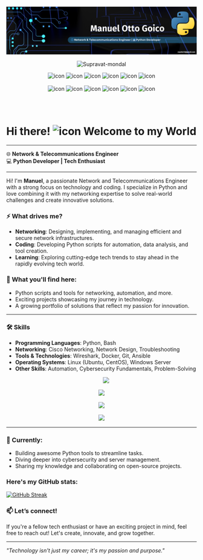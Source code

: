 ![Banner](banner3.png)

<p align="center"> 
    <img src="https://komarev.com/ghpvc/?username=ManuelGoico21&label=Profile%20Views&color00008B=&style=plastic&base=1000" alt="Supravat-mondal" height="40" />
</p>
 

<div align="center">
  <img src="https://techstack-generator.vercel.app/java-icon.svg" alt="icon" width="50" height="50" />
  <img src="https://techstack-generator.vercel.app/python-icon.svg" alt="icon" width="50" height="50" />
  <img src="https://techstack-generator.vercel.app/ts-icon.svg" alt="icon" width="50" height="50" />
  <img src="https://techstack-generator.vercel.app/js-icon.svg" alt="icon"width="50" height="50" />
  <img src="https://techstack-generator.vercel.app/react-icon.svg" alt="icon" width="50" height="50" />
 <img src="https://techstack-generator.vercel.app/mysql-icon.svg" alt="icon" width="50" height="50" />
</div>

<br>

<div align="center">
  <img src="https://techstack-generator.vercel.app/docker-icon.svg" alt="icon" width="50" height="50" />
  <img src="https://techstack-generator.vercel.app/aws-icon.svg" alt="icon" width="50" height="50" />
  <img src="https://techstack-generator.vercel.app/github-icon.svg" alt="icon" width="50" height="50" />
  <img src="https://techstack-generator.vercel.app/prettier-icon.svg" alt="icon" width="50" height="50" />
  <img src="https://techstack-generator.vercel.app/restapi-icon.svg" alt="icon" width="50" height="50" />
  <img src="https://techstack-generator.vercel.app/graphql-icon.svg" alt="icon" width="50" height="50" />
</div>


<br><br>
# Hi there! <img src="https://techstack-generator.vercel.app/python-icon.svg" alt="icon" width="50" height="50" /> Welcome to my World
---
🌐 **Network & Telecommunications Engineer**  
💻 **Python Developer | Tech Enthusiast**


---

Hi! I'm **Manuel**, a passionate Network and Telecommunications Engineer with a strong focus on technology and coding. I specialize in Python and love combining it with my networking expertise to solve real-world challenges and create innovative solutions.



### ⚡ What drives me?
- **Networking**: Designing, implementing, and managing efficient and secure network infrastructures.
- **Coding**: Developing Python scripts for automation, data analysis, and tool creation.
- **Learning**: Exploring cutting-edge tech trends to stay ahead in the rapidly evolving tech world.

### 📌 What you'll find here:
- Python scripts and tools for networking, automation, and more.
- Exciting projects showcasing my journey in technology.
- A growing portfolio of solutions that reflect my passion for innovation.

---

### 🛠️ Skills
- **Programming Languages**: Python, Bash  
- **Networking**: Cisco Networking, Network Design, Troubleshooting  
- **Tools & Technologies**: Wireshark, Docker, Git, Ansible  
- **Operating Systems**: Linux (Ubuntu, CentOS), Windows Server  
- **Other Skills**: Automation, Cybersecurity Fundamentals, Problem-Solving
  <p align="center">
  <a href="https://skillicons.dev">
    <img src="https://skillicons.dev/icons?i=py,gcp,azure,react,vue,js,html,css" />
  </a>
</p>

<p align="center">
  <a href="https://skillicons.dev">
     <img src="https://skillicons.dev/icons?i=dart,mysql,php,java,ts,docker,django" />
  </a>
</p>

<p align="center">
  <a href="https://skillicons.dev">
     <img src="https://skillicons.dev/icons?i=firebase,github,gmail,linux,htmx,git" />
  </a>
</p>

<p align="center">
  <a href="https://skillicons.dev">
    <img src="https://skillicons.dev/icons?i=dotnet" />
  </a>
</p>  

---

### 🌱 Currently:
- Building awesome Python tools to streamline tasks.
- Diving deeper into cybersecurity and server management.
- Sharing my knowledge and collaborating on open-source projects.

### Here's my GitHub stats:

[![GitHub Streak](https://streak-stats.demolab.com?user=ManuelGoico21&theme=radical&date_format=j%20M%5B%20Y%5D&hide_current_streak=true)](https://git.io/streak-stats)


### 📫 Let’s connect!
If you're a fellow tech enthusiast or have an exciting project in mind, feel free to reach out! Let's create, innovate, and grow together.

---

_"Technology isn't just my career; it's my passion and purpose."_
